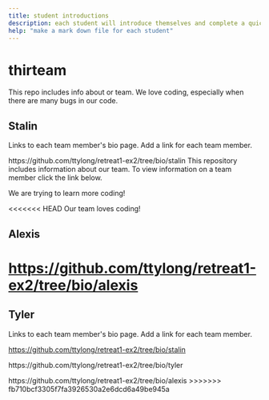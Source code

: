 ```yaml
---
title: student introductions
description: each student will introduce themselves and complete a quick bio
help: "make a mark down file for each student"
---
```


# thirteam

This repo includes info about or team. We love coding, especially when there are many bugs in our code. 

## Stalin

Links to each team member's bio page. Add a link for each team member.

<p>https://github.com/ttylong/retreat1-ex2/tree/bio/stalin
This repository includes information about our team. To view information on a team member click the link below.
<p>We are trying to learn more coding!

<<<<<<< HEAD
Our team loves coding!

## Alexis

https://github.com/ttylong/retreat1-ex2/tree/bio/alexis
=======
## Tyler

Links to each team member's bio page. Add a link for each team member.

https://github.com/ttylong/retreat1-ex2/tree/bio/stalin
<p>https://github.com/ttylong/retreat1-ex2/tree/bio/tyler
<p>https://github.com/ttylong/retreat1-ex2/tree/bio/alexis
>>>>>>> fb710bcf3305f7fa3926530a2e6dcd6a49be945a

